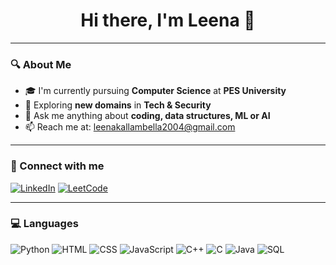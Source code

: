 <h1 align="center">Hi there, I'm Leena 👋</h1>

---

### 🔍 About Me
- 🎓 I'm currently pursuing **Computer Science** at **PES University**
- 🚀 Exploring **new domains** in **Tech & Security**
- 💬 Ask me anything about **coding, data structures, ML or AI**
- 📫 Reach me at: [leenakallambella2004@gmail.com](mailto:sinchanasinchu2062004@gmail.com)

---

### 🤝 Connect with me
[![LinkedIn](https://img.shields.io/badge/LinkedIn-blue?logo=linkedin&logoColor=white)](https://www.linkedin.com/in/leena-k-s-855455273/)
[![LeetCode](https://img.shields.io/badge/LeetCode-orange?logo=leetcode&logoColor=white)](https://leetcode.com/u/leenaks/)

---

### 💻 Languages
![Python](https://img.shields.io/badge/Python-3776AB?logo=python&logoColor=white)
![HTML](https://img.shields.io/badge/HTML5-E34F26?logo=html5&logoColor=white)
![CSS](https://img.shields.io/badge/CSS3-1572B6?logo=css3&logoColor=white)
![JavaScript](https://img.shields.io/badge/JavaScript-F7DF1E?logo=javascript&logoColor=black)
![C++](https://img.shields.io/badge/C++-00599C?logo=c%2B%2B&logoColor=white)
![C](https://img.shields.io/badge/C-00599C?logo=c&logoColor=white)
![Java](https://img.shields.io/badge/Java-007396?logo=java&logoColor=white)
![SQL](https://img.shields.io/badge/SQL-336791?logo=postgresql&logoColor=white)
